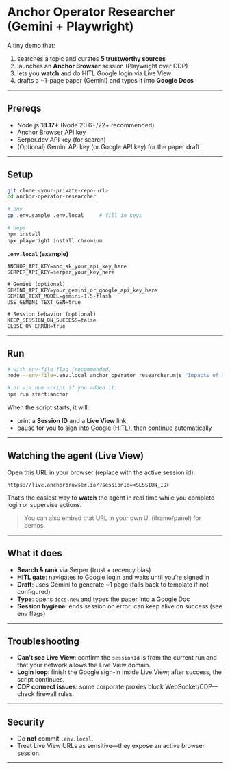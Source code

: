 # Anchor Operator Researcher (Gemini + Playwright)

A tiny demo that:

1. searches a topic and curates **5 trustworthy sources**
2. launches an **Anchor Browser** session (Playwright over CDP)
3. lets you **watch** and do HITL Google login via Live View
4. drafts a \~1-page paper (Gemini) and types it into **Google Docs**

---

## Prereqs

* Node.js **18.17+** (Node 20.6+/22+ recommended)
* Anchor Browser API key
* Serper.dev API key (for search)
* (Optional) Gemini API key (or Google API key) for the paper draft

---

## Setup

```bash
git clone <your-private-repo-url>
cd anchor-operator-researcher

# env
cp .env.sample .env.local     # fill in keys

# deps
npm install
npx playwright install chromium
```

**`.env.local` (example)**

```dotenv
ANCHOR_API_KEY=anc_sk_your_api_key_here
SERPER_API_KEY=serper_your_key_here

# Gemini (optional)
GEMINI_API_KEY=your_gemini_or_google_api_key_here
GEMINI_TEXT_MODEL=gemini-1.5-flash
USE_GEMINI_TEXT_GEN=true

# Session behavior (optional)
KEEP_SESSION_ON_SUCCESS=false
CLOSE_ON_ERROR=true
```

---

## Run

```bash
# with env-file flag (recommended)
node --env-file=.env.local anchor_operator_researcher.mjs "Impacts of microplastics on marine food webs"

# or via npm script if you added it:
npm run start:anchor
```

When the script starts, it will:

* print a **Session ID** and a **Live View** link
* pause for you to sign into Google (HITL), then continue automatically

---

## Watching the agent (Live View)

Open this URL in your browser (replace with the active session id):

```
https://live.anchorbrowser.io/?sessionId=<SESSION_ID>
```

That’s the easiest way to **watch** the agent in real time while you complete login or supervise actions.

> You can also embed that URL in your own UI (iframe/panel) for demos.

---

## What it does

* **Search & rank** via Serper (trust + recency bias)
* **HITL gate**: navigates to Google login and waits until you’re signed in
* **Draft**: uses Gemini to generate \~1 page (falls back to template if not configured)
* **Type**: opens `docs.new` and types the paper into a Google Doc
* **Session hygiene**: ends session on error; can keep alive on success (see env flags)

---

## Troubleshooting

* **Can’t see Live View**: confirm the `sessionId` is from the current run and that your network allows the Live View domain.
* **Login loop**: finish the Google sign-in inside Live View; after success, the script continues.
* **CDP connect issues**: some corporate proxies block WebSocket/CDP—check firewall rules.

---

## Security

* Do **not** commit `.env.local`.
* Treat Live View URLs as sensitive—they expose an active browser session.

---
